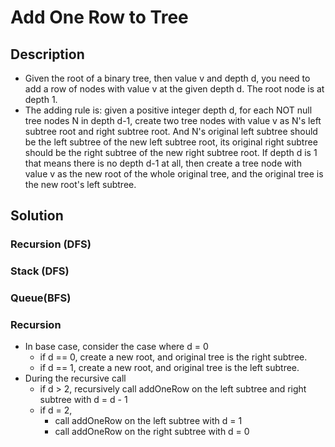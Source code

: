 # Add One Row to Tree

## Description

* Given the root of a binary tree, then value v and depth d, you need to add a row of nodes with value v at the given depth d. The root node is at depth 1.
* The adding rule is: given a positive integer depth d, for each NOT null tree nodes N in depth d-1, create two tree nodes with value v as N's left subtree root and right subtree root. And N's original left subtree should be the left subtree of the new left subtree root, its original right subtree should be the right subtree of the new right subtree root. If depth d is 1 that means there is no depth d-1 at all, then create a tree node with value v as the new root of the whole original tree, and the original tree is the new root's left subtree.

## Solution

### Recursion (DFS)

### Stack (DFS)

### Queue(BFS)

### Recursion

* In base case, consider the case where d = 0
  * if d == 0, create a new root, and original tree is the right subtree.
  * if d == 1, create a new root, and original tree is the left subtree.
* During the recursive call
  * if d > 2, recursively call addOneRow on the left subtree and right subtree with d = d - 1
  * if d = 2,
    * call addOneRow on the left subtree with d = 1
    * call addOneRow on the right subtree with d = 0
